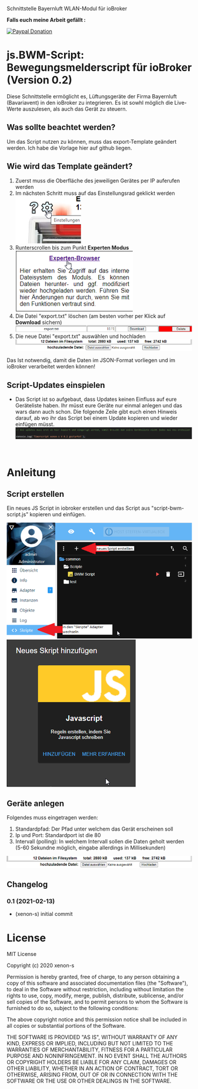 Schnittstelle Bayernluft WLAN-Modul für ioBroker

**Falls euch meine Arbeit gefällt :** <br>

[![Paypal Donation](https://img.shields.io/badge/paypal-donate%20%7C%20spenden-blue.svg)](https://www.paypal.com/cgi-bin/webscr?cmd=_s-xclick&hosted_button_id=3EYML5A4EMJCW&source=url)


# js.BWM-Script: Bewegungsmelderscript für ioBroker (Version 0.2)
Diese Schnittstelle ermöglicht es, Lüftungsgeräte der Firma Bayernluft (Bavariavent) in den ioBroker zu integrieren. Es ist sowhl möglich die Live-Werte auszulesen, als auch das Gerät zu steuern.

## Was sollte beachtet werden?
Um das Script nutzen zu können, muss das export-Template geändert werden. Ich habe die Vorlage hier auf github liegen.

## Wie wird das Template geändert?
1. Zuerst muss die Oberfläche des jeweiligen Gerätes per IP auferufen werden 
2. Im nächsten Schritt muss auf das Einstellungsrad geklickt werden <br> ![pic1.png](/admin/pic1.png)
3. Runterscrollen bis zum Punkt **Experten Modus** <br> ![pic2.png](/admin/pic2.png)
4. Die Datei "export.txt" löschen (am besten vorher per Klick auf **Download** sichern) <br> ![pic3.png](/admin/pic3.png)
5. Die neue Datei "export.txt" auswählen und hochladen <br> ![pic4.png](/admin/pic4.png)

Das Ist notwendig, damit die Daten im JSON-Format vorliegen und im ioBroker verarbeitet werden können!
    
## Script-Updates einspielen
- Das Script ist so aufgebaut, dass Updates keinen Einfluss auf eure Geräteliste haben. Ihr müsst eure Geräte nur einmal anlegen und das wars dann auch schon. Die folgende Zeile gibt euch einen Hinweis darauf, ab wo ihr das Script bei einem Update kopieren und wieder einfügen müsst. <br>
  ![update_Zeile.png](/admin/update_Zeile.png)
 <br>


# Anleitung
## Script erstellen
Ein neues JS Script in iobroker erstellen und das Script aus "script-bwm-script.js" kopieren und einfügen. <br>

![erstellung_1.png](/admin/erstellung_1.png) <br>
![erstellung_2.png](/admin/erstellung_2.png) <br>

## Geräte anlegen

Folgendes muss eingetragen werden:
1. Standardpfad: Der Pfad unter welchem das Gerät erscheinen soll
2. Ip und Port: Standardport ist die 80
3. Intervall (polling): In welchem Intervall sollen die Daten geholt werden (5-60 Sekundne möglich, eingabe allerdings in Millisekunden)

![pic4.png](/admin/pic4.png)


## Changelog


### 0.1 (2021-02-13)
* (xenon-s) initial commit


# License
MIT License

Copyright (c) 2020 xenon-s<br>

Permission is hereby granted, free of charge, to any person obtaining a copy of this software and associated documentation files (the "Software"), to deal in the Software without restriction, including without limitation the rights to use, copy, modify, merge, publish, distribute, sublicense, and/or sell copies of the Software, and to permit persons to whom the Software is furnished to do so, subject to the following conditions:<br>

The above copyright notice and this permission notice shall be included in all copies or substantial portions of the Software.<br>

THE SOFTWARE IS PROVIDED "AS IS", WITHOUT WARRANTY OF ANY KIND, EXPRESS OR IMPLIED, INCLUDING BUT NOT LIMITED TO THE WARRANTIES OF MERCHANTABILITY, FITNESS FOR A PARTICULAR PURPOSE AND NONINFRINGEMENT. IN NO EVENT SHALL THE AUTHORS OR COPYRIGHT HOLDERS BE LIABLE FOR ANY CLAIM, DAMAGES OR OTHER LIABILITY, WHETHER IN AN ACTION OF CONTRACT, TORT OR OTHERWISE, ARISING FROM, OUT OF OR IN CONNECTION WITH THE SOFTWARE OR THE USE OR OTHER DEALINGS IN THE SOFTWARE.<br>
